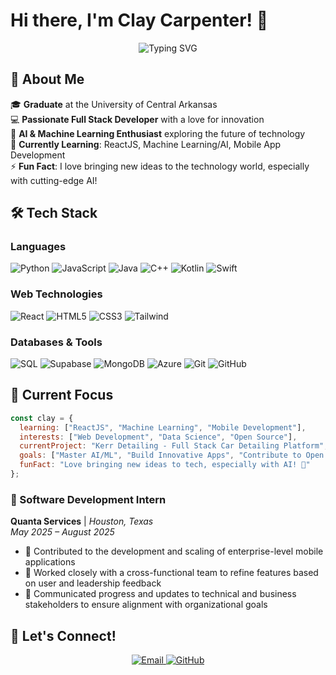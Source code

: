 # Hi there, I'm Clay Carpenter! 👋

<div align="center">
  <img src="https://readme-typing-svg.herokuapp.com?font=Fira+Code&pause=1000&color=2196F3&center=true&vCenter=true&width=435&lines=Full+Stack+Developer;AI+%26+Data+Science+Enthusiast;Open+Source+Contributor;Always+Learning+New+Tech" alt="Typing SVG" />
</div>

## 🚀 About Me

🎓 **Graduate** at the University of Central Arkansas  
💻 **Passionate Full Stack Developer** with a love for innovation  
🤖 **AI & Machine Learning Enthusiast** exploring the future of technology  
🌱 **Currently Learning**: ReactJS, Machine Learning/AI, Mobile App Development  
⚡ **Fun Fact**: I love bringing new ideas to the technology world, especially with cutting-edge AI!

## 🛠️ Tech Stack

### **Languages**
<p align="left">
  <img src="https://img.shields.io/badge/Python-3776AB?style=for-the-badge&logo=python&logoColor=white" alt="Python"/>
  <img src="https://img.shields.io/badge/JavaScript-F7DF1E?style=for-the-badge&logo=javascript&logoColor=black" alt="JavaScript"/>
  <img src="https://img.shields.io/badge/Java-ED8B00?style=for-the-badge&logo=java&logoColor=white" alt="Java"/>
  <img src="https://img.shields.io/badge/C++-00599C?style=for-the-badge&logo=c%2B%2B&logoColor=white" alt="C++"/>
  <img src="https://img.shields.io/badge/Kotlin-0095D5?style=for-the-badge&logo=kotlin&logoColor=white" alt="Kotlin"/>
  <img src="https://img.shields.io/badge/Swift-FA7343?style=for-the-badge&logo=swift&logoColor=white" alt="Swift"/>
</p>


### **Web Technologies**
<p align="left">
  <img src="https://img.shields.io/badge/React-20232A?style=for-the-badge&logo=react&logoColor=61DAFB" alt="React"/>
  <img src="https://img.shields.io/badge/HTML5-E34F26?style=for-the-badge&logo=html5&logoColor=white" alt="HTML5"/>
  <img src="https://img.shields.io/badge/CSS3-1572B6?style=for-the-badge&logo=css3&logoColor=white" alt="CSS3"/>
  <img src="https://img.shields.io/badge/Tailwind_CSS-38B2AC?style=for-the-badge&logo=tailwind-css&logoColor=white" alt="Tailwind"/>
</p>

### **Databases & Tools**
<p align="left">
  <img src="https://img.shields.io/badge/SQL-4479A1?style=for-the-badge&logo=postgresql&logoColor=white" alt="SQL"/>
  <img src="https://img.shields.io/badge/Supabase-3ECF8E?style=for-the-badge&logo=supabase&logoColor=white" alt="Supabase"/>
  <img src="https://img.shields.io/badge/MongoDB-47A248?style=for-the-badge&logo=mongodb&logoColor=white" alt="MongoDB"/>
  <img src="https://img.shields.io/badge/Azure-0078D4?style=for-the-badge&logo=microsoftazure&logoColor=white" alt="Azure"/>
  <img src="https://img.shields.io/badge/Git-F05032?style=for-the-badge&logo=git&logoColor=white" alt="Git"/>
  <img src="https://img.shields.io/badge/GitHub-100000?style=for-the-badge&logo=github&logoColor=white" alt="GitHub"/>
</p>


## 🎯 Current Focus

```javascript
const clay = {
  learning: ["ReactJS", "Machine Learning", "Mobile Development"],
  interests: ["Web Development", "Data Science", "Open Source"],
  currentProject: "Kerr Detailing - Full Stack Car Detailing Platform",
  goals: ["Master AI/ML", "Build Innovative Apps", "Contribute to Open Source"],
  funFact: "Love bringing new ideas to tech, especially with AI! 🤖"
};
```

### 🏢 Software Development Intern  
**Quanta Services** | *Houston, Texas*  
*May 2025 – August 2025*  
- 🔧 Contributed to the development and scaling of enterprise-level mobile applications  
- 🤝 Worked closely with a cross-functional team to refine features based on user and leadership feedback  
- 📢 Communicated progress and updates to technical and business stakeholders to ensure alignment with organizational goals  

## 🤝 Let's Connect!

<p align="center">
  <a href="mailto:clay.carpenter003@gmail.com">
    <img src="https://img.shields.io/badge/Email-D14836?style=for-the-badge&logo=gmail&logoColor=white" alt="Email"/>
  </a>
  <a href="https://github.com/Clay-Carpenter1">
    <img src="https://img.shields.io/badge/GitHub-100000?style=for-the-badge&logo=github&logoColor=white" alt="GitHub"/>
  </a>
</p>

